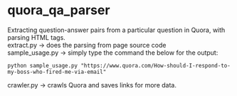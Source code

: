 # quora_qa_parser
Extracting question-answer pairs from a particular question in Quora, with parsing HTML tags.<br>
extract.py -> does the parsing from page source code<br>
sample_usage.py -> simply type the command the below for the output:
``` 
python sample_usage.py "https://www.quora.com/How-should-I-respond-to-my-boss-who-fired-me-via-email"
```
crawler.py -> crawls Quora and saves links for more data.<br>
